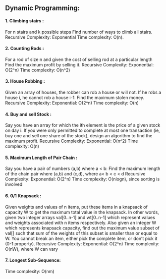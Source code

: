 ## Dynamic Programming:

####  1. Climbing stairs :
For n stairs and k possible steps Find number of ways to climb all stairs.
Recursive Complexity: Exponential
Time complexity: O(n).

#### 2. Counting Rods : 
For a rod of size n and given the cost of selling rod at a particular length
Find the maximum profit by selling it.
Recursive Complexity: Exponential: O(2^n)
Time complexity: O(n^2)

#### 3. House Robbing : 
Given an array of houses, the robber can rob a house or will not.
If he robs a house i, he cannot rob a house i-1.
Find the maximum stolen money.
Recursive Complexity: Exponential: O(2^n)
Time complexity: O(n)

#### 4. Buy and sell Stock : 
Say you have an array for which the ith element is the price of a given stock on day i.
If you were only permitted to complete at most one transaction 
(ie, buy one and sell one share of the stock), design an algorithm to find the maximum profit.
Recursive Complexity: Exponential: O(n^2)
Time complexity: O(n)

#### 5. Maximum Length of Pair Chain : 
Say you have a pair of numbers (a,b) where a < b: Find the maximum length of the chain pair
where (a,b) and (c,d), where a< b < c < d
Recursive Complexity: Exponential: O(2^n)
Time complexity: O(nlogn), since sorting is involved

#### 6. 0/1 Knapsack : 
Given weights and values of n items, put these items in a knapsack of capacity W to get the maximum total value in the knapsack. 
In other words, given two integer arrays val[0..n-1] and wt[0..n-1] which represent values and weights associated with n items respectively.
Also given an integer W which represents knapsack capacity, find out the maximum value subset of val[] such that sum of the weights of this subset is smaller than or equal to W. 
You cannot break an item, either pick the complete item, or don’t pick it (0-1 property).
Recursive Complexity: Exponential: O(2^n)
Time complexity: O(nW), where W can vary

#### 7. Longest Sub-Sequence: 
Time complexity: O(nm)